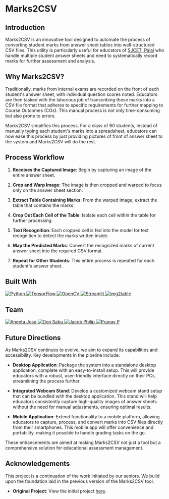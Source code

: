 # Marks2CSV

## Introduction

Marks2CSV is an innovative tool designed to automate the process of 
converting student marks from answer sheet tables into well-structured 
CSV files. This utility is particularly useful for educators of [SJCET, Palai](https://sjcetpalai.ac.in)
who handle multiple student answer sheets and need to systematically 
record marks for further assessment and analysis.

## Why Marks2CSV?

Traditionally, marks from internal exams are recorded on the front of
each student's answer sheet, with individual question scores noted. 
Educators are then tasked with the laborious job of transcribing these 
marks into a CSV file format that adheres to specific requirements for 
further mapping to Course Outcomes (COs). This manual process is not 
only time-consuming but also prone to errors.

Marks2CSV simplifies this process. For a class of 60 students, instead 
of manually typing each student's marks into a spreadsheet, educators 
can now ease this process by just providing pictures of front of answer
sheet to the system and Marks2CSV will do the rest.

## Process Workflow

1. **Receives the Captured Image**: Begin by capturing an image of the entire answer sheet.

2. **Crop and Warp Image**: The image is then cropped and warped to focus only on the answer sheet section.

3. **Extract Table Containing Marks**: From the warped image, extract the table that contains the marks.

4. **Crop Out Each Cell of the Table**: Isolate each cell within the table for further processing.

5. **Text Recognition**: Each cropped cell is fed into the model for text recognition to detect the marks written inside.

6. **Map the Predicted Marks**: Convert the recognized marks of current answer sheet into the required CSV format.

7. **Repeat for Other Students**: This entire process is repeated for each student's answer sheet.


## Built With
<p>
  <a href="https://www.python.org">
    <img alt="Python" src="https://img.shields.io/badge/Python-3776AB?style=for-the-badge&logo=python&logoColor=white"/>
  </a>
  <a href="https://www.tensorflow.org">
    <img alt="TensorFlow" src="https://img.shields.io/badge/TensorFlow-FF6F00?style=for-the-badge&logo=TensorFlow&logoColor=white"/>
  </a>
  <a href="https://opencv.org">
    <img alt="OpenCV" src="https://img.shields.io/badge/OpenCV-5C3EE8?style=for-the-badge&logo=opencv&logoColor=white"/>
  </a>
  <a href="https://streamlit.io">
    <img alt="Streamlit" src="https://img.shields.io/badge/Streamlit-FF4B4B?style=for-the-badge&logo=Streamlit&logoColor=white"/>
  </a>
  <a href="https://github.com/xavctn/img2table">
    <img alt="img2table" src="https://img.shields.io/badge/img2table-007EC6?style=for-the-badge&logo=github&logoColor=white"/>
  </a>
</p>


## Team
<p>
  <a href="https://www.linkedin.com/in/aneetajose"> 
    <img alt="Aneeta Jose" src="https://img.shields.io/badge/-Aneeta%20Jose-0077B5?style=flat-square&logo=linkedin&logoColor=white"/>
  </a>
  <a href="https://www.linkedin.com/in/donsabu/"> 
    <img alt="Don Sabu" src="https://img.shields.io/badge/-Don%20Sabu-0077B5?style=flat-square&logo=linkedin&logoColor=white"/>
  </a>
  <a href="https://www.linkedin.com/in/jacob-philip0810">
    <img alt="Jacob Philip" src="https://img.shields.io/badge/-Jacob%20Philip-0077B5?style=flat-square&logo=linkedin&logoColor=white"/>
  </a>
  <a href="https://www.linkedin.com/in/pranav-p-9873a825a"> 
    <img alt="Pranav P" src="https://img.shields.io/badge/-Pranav%20P-0077B5?style=flat-square&logo=linkedin&logoColor=white"/>
  </a>
</p>

## Future Directions

As Marks2CSV continues to evolve, we aim to expand its capabilities and accessibility. Key developments in the pipeline include:

- **Desktop Application**: Package the system into a standalone desktop application, complete with an easy-to-install setup. This will provide educators with a robust, user-friendly interface directly on their PCs, streamlining the process further.

- **Integrated Webcam Stand**: Develop a customized webcam stand setup that can be bundled with the desktop application. This stand will help educators consistently capture high-quality images of answer sheets without the need for manual adjustments, ensuring optimal results.

- **Mobile Application**: Extend functionality to a mobile platform, allowing educators to capture, process, and convert marks into CSV files directly from their smartphones. This mobile app will offer convenience and portability, making it possible to handle grading tasks on the go.

These enhancements are aimed at making Marks2CSV not just a tool but a comprehensive solution for educational assessment management.



## Acknowledgements
This project is a continuation of the work initiated by our seniors. We build upon the foundation laid in the previous version of the Marks2CSV tool.

- **Original Project**: View the initial project [here](https://github.com/004Ajay/Marks2CSV_S6_Mini_Project).
